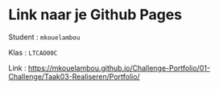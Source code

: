 # Link naar je Github Pages

Student : `mkouelambou`

Klas    : `LTCAO00C`

Link    : https://mkouelambou.github.io/Challenge-Portfolio/01-Challenge/Taak03-Realiseren/Portfolio/